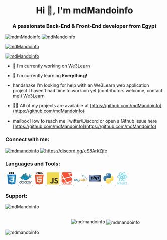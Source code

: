 <h1 align="center">Hi 👋, I'm mdMandoinfo</h1>
<h3 align="center">A passionate Back-End & Front-End developer from Egypt</h3>

<p align="left"> <img src="https://komarev.com/ghpvc/?username=mdmMndoinfo&label=Profile%20views&color=0e75b6&style=flat" alt="mdmMndoinfo" />   <a href="https://twitter.com/mdMandoinfo" target="blank"><img src="https://img.shields.io/twitter/follow/mdMandoinfo" alt="mdMandoinfo" /></a> </p>


<p align="left"> <a href="https://github.com/ryo-ma/github-profile-trophy"><img src="https://github-profile-trophy.vercel.app/?username=mdMandoinfo" alt="mdMandoinfo" /></a> </p>

<p align="left"> <a href="https://twitter.com/mdMandoinfo" target="blank"><img src="https://img.shields.io/twitter/follow/mdMandoinfo" alt="mdMandoinfo" /></a> </p>

- 🔭 I’m currently working on [We3Learn](https://github.com/We3learn)

- 🌱 I’m currently learning **Everything!**

- handshake I’m looking for help with an We3Learn web application project I haven't had time to work on yet (contributors welcome, contact me!) [We3Learn](https://github.com/We3learn)

- 👨‍💻 All of my projects are available at [https://github.com/mdMandoinfo](https://github.com/mdMandoinfo)

- mailbox How to reach me Twitter/Discord or open a Github issue here [https://github.com/mdMandoinfo](https://github.com/mdMandoinfo)

<h3 align="left">Connect with me:</h3>
<p align="left">
<a href="https://twitter.com/mdmandoinfo" target="blank"><img align="center" src="https://raw.githubusercontent.com/rahuldkjain/github-profile-readme-generator/master/src/images/icons/Social/twitter.svg" alt="mdmandoinfo" height="30" width="40" /></a>
<a href="https://discord.gg/https://discord.gg/cS8ArkZjfe" target="blank"><img align="center" src="https://raw.githubusercontent.com/rahuldkjain/github-profile-readme-generator/master/src/images/icons/Social/discord.svg" alt="https://discord.gg/cS8ArkZjfe" height="30" width="40" /></a>
</p>

<h3 align="left">Languages and Tools:</h3>
<p align="left"> <a href="https://www.w3schools.com/css/" target="_blank" rel="noreferrer"> <img src="https://raw.githubusercontent.com/devicons/devicon/master/icons/css3/css3-original-wordmark.svg" alt="css3" width="40" height="40"/> </a> <a href="https://www.docker.com/" target="_blank" rel="noreferrer"> <img src="https://raw.githubusercontent.com/devicons/devicon/master/icons/docker/docker-original-wordmark.svg" alt="docker" width="40" height="40"/> </a> <a href="https://www.w3.org/html/" target="_blank" rel="noreferrer"> <img src="https://raw.githubusercontent.com/devicons/devicon/master/icons/html5/html5-original-wordmark.svg" alt="html5" width="40" height="40"/> </a> <a href="https://developer.mozilla.org/en-US/docs/Web/JavaScript" target="_blank" rel="noreferrer"> <img src="https://raw.githubusercontent.com/devicons/devicon/master/icons/javascript/javascript-original.svg" alt="javascript" width="40" height="40"/> </a> <a href="https://laravel.com/" target="_blank" rel="noreferrer"> <img src="https://raw.githubusercontent.com/devicons/devicon/master/icons/laravel/laravel-plain-wordmark.svg" alt="laravel" width="40" height="40"/> </a> <a href="https://www.mysql.com/" target="_blank" rel="noreferrer"> <img src="https://raw.githubusercontent.com/devicons/devicon/master/icons/mysql/mysql-original-wordmark.svg" alt="mysql" width="40" height="40"/> </a> <a href="https://www.php.net" target="_blank" rel="noreferrer"> <img src="https://raw.githubusercontent.com/devicons/devicon/master/icons/php/php-original.svg" alt="php" width="40" height="40"/> </a> <a href="https://www.python.org" target="_blank" rel="noreferrer"> <img src="https://raw.githubusercontent.com/devicons/devicon/master/icons/python/python-original.svg" alt="python" width="40" height="40"/> </a> <a href="https://reactjs.org/" target="_blank" rel="noreferrer"> <img src="https://raw.githubusercontent.com/devicons/devicon/master/icons/react/react-original-wordmark.svg" alt="react" width="40" height="40"/> </a> </p>

<h3 align="left">Support:</h3>
<p><a href="https://www.buymeacoffee.com/mdMandoinfo"> <img align="left" src="https://cdn.buymeacoffee.com/buttons/v2/default-yellow.png" height="50" width="210" alt="mdMandoinfo" /></a></p><br><br>

<p><img align="left" src="https://github-readme-stats.vercel.app/api/top-langs?username=mdmandoinfo&show_icons=true&locale=en&layout=compact" alt="mdmandoinfo" /></p>

<p>&nbsp;<img align="center" src="https://github-readme-stats.vercel.app/api?username=mdmandoinfo&show_icons=true&locale=en" alt="mdmandoinfo" /></p>

<p><img align="center" src="https://github-readme-streak-stats.herokuapp.com/?user=mdmandoinfo&" alt="mdmandoinfo" /></p>

